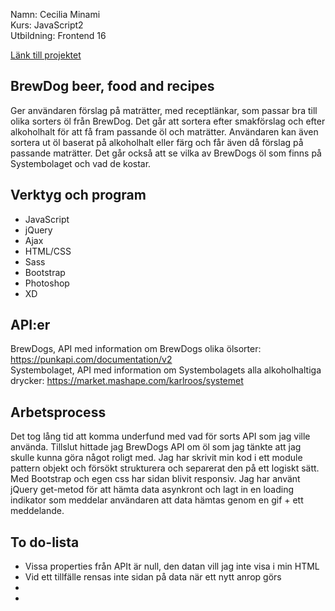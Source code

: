 Namn: Cecilia Minami  
Kurs: JavaScript2  
Utbildning: Frontend 16

[Länk till projektet](https://cillami.github.io/biiru/index.html)

## BrewDog beer, food and recipes

Ger användaren förslag på maträtter, med receptlänkar, som passar bra till olika sorters öl från BrewDog. 
Det går att sortera efter smakförslag och efter alkoholhalt för att få fram passande öl och maträtter. Användaren kan även sortera ut öl baserat på alkoholhalt eller färg och får även då förslag på passande maträtter. Det går också att se vilka av BrewDogs öl som finns på Systembolaget och vad de kostar. 

## Verktyg och program
* JavaScript
* jQuery 
* Ajax
* HTML/CSS 
* Sass
* Bootstrap
* Photoshop
* XD

## API:er

BrewDogs, API med information om BrewDogs olika ölsorter: https://punkapi.com/documentation/v2  
Systembolaget, API med information om Systembolagets alla alkoholhaltiga drycker: https://market.mashape.com/karlroos/systemet

## Arbetsprocess

Det tog lång tid att komma underfund med vad för sorts API som jag ville använda. Tillslut hittade jag BrewDogs API om öl som jag tänkte att jag skulle kunna göra något roligt med. Jag har skrivit min kod i ett module pattern objekt och försökt strukturera och separerat den på ett logiskt sätt. Med Bootstrap och egen css har sidan blivit responsiv. Jag har använt jQuery get-metod för att hämta data asynkront och lagt in en loading indikator som meddelar användaren att data hämtas genom en gif + ett meddelande. 

## To do-lista
* Vissa properties från APIt är null, den datan vill jag inte visa i min HTML
* Vid ett tillfälle rensas inte sidan på data när ett nytt anrop görs
* 
* 
